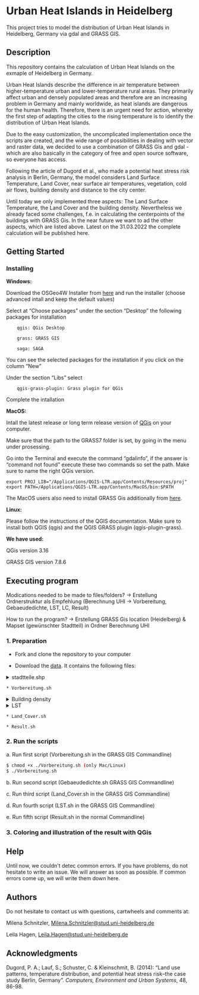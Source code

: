 # Urban Heat Islands in Heidelberg 

This project tries to model the distribution of Urban Heat Islands in Heidelberg, Germany via gdal and GRASS GIS. 


## Description

This repository contains the calculation of Urban Heat Islands on the exmaple of Heidelberg in Germany.

Urban Heat Islands describe the difference in air temperature between higher-temperature urban and lower-temperature rural areas. They primarily affect urban and densely populated areas and therefore are an increasing problem in Germany and mainly worldwide, as heat islands are dangerous for the human health. Therefore, there is an urgent need for action, whereby the first step of adapting the cities to the rising temperature is to identify the distribution of Urban Heat Islands. 

Due to the easy customization, the uncomplicated implementation once the scripts are created, and the wide range of possibilities in dealing with vector and raster data, we decided to use a combination of GRASS Gis and gdal - which are also basically in the category of free and open source software, so everyone has access.  

Following the article of Dugord et al., who made a potential heat stress risk analysis in Berlin, Germany, the model considers Land Surface Temperature, Land Cover, near surface air temperatures, vegetation, cold air flows, building density and distance to the city center. 

Until today we only implemented three aspects: The Land Surface Temperature, the Land Cover and the building density. Nevertheless we already faced some challenges, f.e. in calculating the centerpoints of the buildings with GRASS Gis. In the near future we want to ad the other aspects, which are listed above. Latest on the 31.03.2022 the complete calculation will be published here.

  
## Getting Started

### Installing 

**Windows:** 

Download the OSGeo4W Installer from [here](https://trac.osgeo.org/osgeo4w/) and run the installer (choose advanced intall and keep the default values) 

Select at “Choose packages” under the section “Desktop” the following packages for installation  

		qgis: QGis Desktop  

		grass: GRASS GIS 

		saga: SAGA   

You can see the selected packages for the installation if you click on the column “New”  

Under the section “Libs” select 

		qgis-grass-plugin: Grass plugin for QGis  

Complete the intallation 

 

**MacOS:**  

Intall the latest release or long term release version of [QGis](https://www.qgis.org/de/site/forusers/download.html) on your computer.  

Make sure that the path to the GRASS7 folder is set, by going in the menu under prosessing. 

Go into the Terminal and execute the command “gdalinfo”, if the answer is “command not found” execute these two commands so set the path. Make sure to name the right QGis version. 

```shell
export PROJ_LIB="/Applications/QGIS-LTR.app/Contents/Resources/proj" 
export PATH=/Applications/QGIS-LTR.app/Contents/MacOS/bin:$PATH 
```
 
 The MacOS users also need to install GRASS Gis additionally from [here](https://grass.osgeo.org/download/mac/).  

**Linux:** 

Please follow the instructions of the QGIS documentation. Make sure to install both QGIS (qgis) and the QGIS GRASS plugin (qgis-plugin-grass).  

 
**We have used:** 

QGis version 3.16

GRASS GIS version 7.8.6

 

## Executing program

Modications needed to be made to files/folders? -> Erstellung Ordnerstruktur als Empfehlung (Berechnung UHI -> Vorbereitung, Gebaeudedichte, LST, LC, Result) 

  

How to run the program? -> Erstellung GRASS Gis location (Heidelberg) & Mapset (gewünschter Stadtteil) in Ordner Berechnung UHI 

  

### 1.     Preparation 

* Fork and clone the repository to your computer 

* Download the [data](https://heibox.uni-heidelberg.de/d/bc815a4d7cdb4a23bc25/). It contains the following files: 

<details>
<summary>stadtteile.shp</summary>
<br/> 
	klappt das endlich
	
</details>
 

	* Vorbereitung.sh 
<details>
	<summary>Building density</summary>
<br/>
	
	* Gebaeudedichte.sh
	
	* Gebaeude.shp
	
	* Klassen_Gebaeudedichte.txt
</details>

<details>
	<summary>LST</summary>
<br/>
	
	* Landsat8 B10 image
	
	* LST.sh
	
	* reclass_LST.txt
</details>

	* Land_Cover.sh 

	* Result.sh 

  

### 2.     Run the scripts

a.     Run first script (Vorbereitung.sh in the GRASS GIS Commandline) 

```bash 
$ chmod +x ./Vorbereitung.sh (only Mac/Linux)
$ ./Vorbereitung.sh
```

b.     Run second script (Gebaeudedichte.sh GRASS GIS Commandline) 

c.     Run third script (Land_Cover.sh in the GRASS GIS Commandline) 

d.     Run fourth script (LST.sh in the GRASS GIS Commandline) 

e.     Run fifth script (Result.sh in the normal Commandline) 

 

### 3. Coloring and illustration of the result with QGis 

  

## Help 

Until now, we couldn't detec common errors. If you have problems, do not hesitate to write an issue. We will answer as soon as possible. If common errors come up, we will write them down here. 

  

## Authors
Do not hesitate to contact us with questions, cartwheels and comments at:  

Milena Schnitzler, Milena.Schnitzler@stud.uni-heidelberg.de 

Leila Hagen, Leila.Hagen@stud.uni-heidelberg.de 

  
  

## Acknowledgments 

Dugord, P. A.; Lauf, S.; Schuster, C. & Kleinschmit, B. (2014): “Land use patterns, temperature distribution, and potential heat stress risk–the case study Berlin, Germany”. *Computers, Environment and Urban Systems*, 48, 86-98. 
